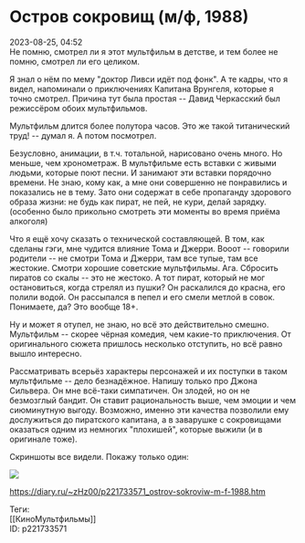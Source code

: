 Остров сокровищ (м/ф, 1988)
============================

   
 2023-08-25, 04:52   
  Не помню, смотрел ли я этот мультфильм в детстве, и тем более не помню, смотрел ли его целиком.   
   
 Я знал о нём по мему "доктор Ливси идёт под фонк". А те кадры, что я видел, напоминали о приключениях Капитана Врунгеля, которые я точно смотрел. Причина тут была простая -- Давид Черкасский был режиссёром обоих мультфильмов.   
   
 Мультфильм длится более полутора часов. Это же такой титанический труд! -- думал я. А потом посмотрел.   
   
 Безусловно, анимации, в т.ч. тотальной, нарисовано очень много. Но меньше, чем хронометраж. В мультфильме есть вставки с живыми людьми, которые поют песни. И занимают эти вставки порядочно времени. Не знаю, кому как, а мне они совершенно не понравились и показались не в тему. Зато они содержат в себе пропаганду здорового образа жизни: не будь как пират, не пей, не кури, делай зарядку. (особенно было прикольно смотреть эти моменты во время приёма алкоголя)   
   
 Что я ещё хочу сказать о технической составляющей. В том, как сделаны гэги, мне чудится влияние Тома и Джерри. Вооот -- говорили родители -- не смотри Тома и Джерри, там все тупые, там все жестокие. Смотри хорошие советские мультфильмы. Ага. Сбросить пиратов со скалы -- это не жестоко. А тот пират, который не мог остановиться, когда стрелял из пушки? Он раскалился до красна, его полили водой. Он рассыпался в пепел и его смели метлой в совок. Понимаете, да? Это вообще 18+.   
   
 Ну и может я отупел, не знаю, но всё это действительно смешно. Мультфильм -- скорее чёрная комедия, чем какие-то приключения. От оригинального сюжета пришлось несколько отступить, но всё равно вышло интересно.   
   
 Рассматривать всерьёз характеры персонажей и их поступки в таком мультфильме -- дело безнадёжное. Напишу только про Джона Сильвера. Он мне всё-таки симпатичен. Он злодей, но он не безмозглый бандит. Он ставит рациональность выше, чем эмоции и чем сиюминутную выгоду. Возможно, именно эти качества позволили ему дослужиться до пиратского капитана, а в заварушке с сокровищами оказаться одним из немногих "плохишей", которые выжили (и в оригинале тоже).   
   
 Скриншоты все видели. Покажу только один:   
   
   [![](https://i.yapx.ru/WZfenl.png)](https://yapx.ru/image/WZfen)     
    
 <https://diary.ru/~zHz00/p221733571_ostrov-sokroviw-m-f-1988.htm>   
   
 Теги:   
 [[КиноМультфильмы]]   
 ID: p221733571